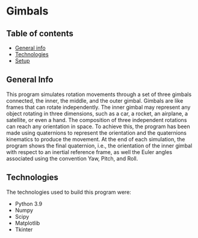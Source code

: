 # Gimbals

## Table of contents
* [General info](#general-info)
* [Technologies](#technologies)
* [Setup](#setup)

## General Info
 This program simulates rotation movements through a set of three gimbals connected, the inner, the middle, and the outer gimbal. Gimbals are like frames that can rotate independently. The inner gimbal may represent any object rotating in three dimensions, such as a car, a rocket, an airplane, a satellite, or even a hand. The composition of three independent rotations can reach any orientation in space. To achieve this, the program has been made using quaternions to represent the orientation and the quaternions kinematics to produce the movement. At the end of each simulation, the program shows the final quaternion, i.e., the orientation of the inner gimbal with respect to an inertial reference frame, as well the Euler angles associated using the convention Yaw, Pitch, and Roll. 
 ## Technologies
 The technologies used to build this program were:
 * Python 3.9
 * Numpy
 * Scipy
 * Matplotlib
 * Tkinter
